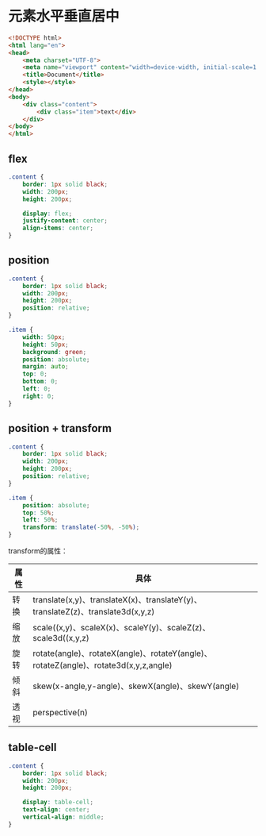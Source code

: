 # 元素水平垂直居中

```html
<!DOCTYPE html>
<html lang="en">
<head>
    <meta charset="UTF-8">
    <meta name="viewport" content="width=device-width, initial-scale=1.0">
    <title>Document</title>
    <style></style>
</head>
<body>
    <div class="content">
        <div class="item">text</div>
    </div>
</body>
</html>
```

## flex

```css
.content {
    border: 1px solid black;
    width: 200px;
    height: 200px;

    display: flex;
    justify-content: center;
    align-items: center;
}
```

## position

```css
.content {
    border: 1px solid black;
    width: 200px;
    height: 200px;
    position: relative;
}

.item {
    width: 50px;
    height: 50px;
    background: green;
    position: absolute;
    margin: auto;
    top: 0;
    bottom: 0;
    left: 0;
    right: 0;
}
```

## position + transform

```css
.content {
    border: 1px solid black;
    width: 200px;
    height: 200px;
    position: relative;
}

.item {
    position: absolute;
    top: 50%;
    left: 50%;
    transform: translate(-50%, -50%);
}
```

transform的属性：

| 属性 | 具体 |
|---|---|
| 转换 | translate(x,y)、translateX(x)、translateY(y)、translateZ(z)、translate3d(x,y,z) |
| 缩放 | scale((x,y)、scaleX(x)、scaleY(y)、scaleZ(z)、scale3d((x,y,z) |
| 旋转 | rotate(angle)、rotateX(angle)、rotateY(angle)、rotateZ(angle)、rotate3d(x,y,z,angle) |
| 倾斜 | skew(x-angle,y-angle)、skewX(angle)、skewY(angle) |
| 透视 | perspective(n) |

## table-cell

```css
.content {
    border: 1px solid black;
    width: 200px;
    height: 200px;

    display: table-cell;
    text-align: center;
    vertical-align: middle;
}

